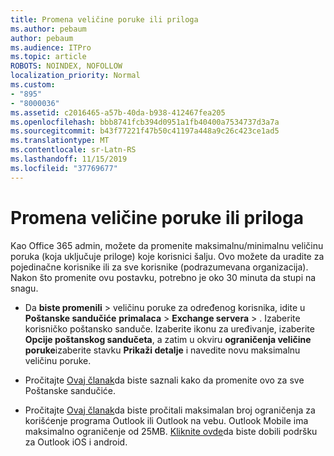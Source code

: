 ```yaml
---
title: Promena veličine poruke ili priloga
ms.author: pebaum
author: pebaum
ms.audience: ITPro
ms.topic: article
ROBOTS: NOINDEX, NOFOLLOW
localization_priority: Normal
ms.custom:
- "895"
- "8000036"
ms.assetid: c2016465-a57b-40da-b938-412467fea205
ms.openlocfilehash: bbb8741fcb394d0951a1fb40400a7534737d3a7a
ms.sourcegitcommit: b43f77221f47b50c41197a448a9c26c423ce1ad5
ms.translationtype: MT
ms.contentlocale: sr-Latn-RS
ms.lasthandoff: 11/15/2019
ms.locfileid: "37769677"
---
```

# <a name="changing-message-or-attachment-size"></a>Promena veličine poruke ili priloga

Kao Office 365 admin, možete da promenite maksimalnu/minimalnu veličinu poruka (koja uključuje priloge) koje korisnici šalju. Ovo možete da uradite za pojedinačne korisnike ili za sve korisnike (podrazumevana organizacija). Nakon što promenite ovu postavku, potrebno je oko 30 minuta da stupi na snagu.
  
- Da **biste promenili** \> veličinu poruke za određenog korisnika, idite u **Poštanske sandučiće** **primalaca** \> **Exchange servera** \> . Izaberite korisničko poštansko sanduče. Izaberite ikonu za uređivanje, izaberite **Opcije poštanskog sandučeta**, a zatim u okviru **ograničenja veličine poruke**izaberite stavku **Prikaži detalje** i navedite novu maksimalnu veličinu poruke.

- Pročitajte [Ovaj članak](https://www.microsoft.com/microsoft-365/blog/2015/04/15/office-365-now-supports-larger-email-messages-up-to-150-mb/)da biste saznali kako da promenite ovo za sve Poštanske sandučiće.

- Pročitajte [Ovaj članak](https://technet.microsoft.com/library/exchange-online-limits.aspx#MessageLimits)da biste pročitali maksimalan broj ograničenja za korišćenje programa Outlook ili Outlook na vebu. Outlook Mobile ima maksimalno ograničenje od 25MB. [Kliknite ovde](https://support.office.com/article/Get-in-app-help-for-Outlook-for-iOS-and-Android-218a22d1-9fa5-4889-b689-de1c63493243)da biste dobili podršku za Outlook iOS i android.
